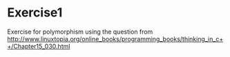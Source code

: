 # Exercise1
Exercise for polymorphism
using the question from  
http://www.linuxtopia.org/online_books/programming_books/thinking_in_c++/Chapter15_030.html

